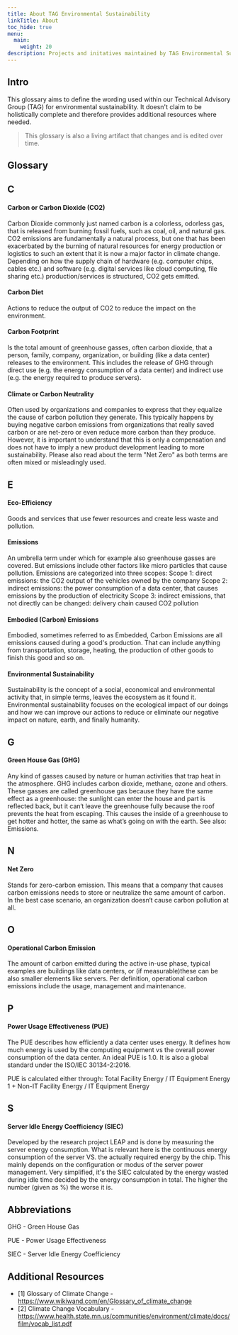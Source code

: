 ```yaml
---
title: About TAG Environmental Sustainability
linkTitle: About
toc_hide: true
menu:
  main:
    weight: 20
description: Projects and initatives maintained by TAG Environmental Sustainability
---
```


## Intro

This glossary aims to define the wording used within our Technical Advisory Group (TAG) for environmental sustainability. It doesn't claim to be holistically complete and therefore provides additional resources where needed. 

> This glossary is also a living artifact that changes and is edited over time.

## Glossary

## C

#### **Carbon or Carbon Dioxide (CO2)**

Carbon Dioxide commonly just named carbon is a colorless, odorless gas, that is released from burning fossil fuels, such as coal, oil, and natural gas. 
CO2 emissions are fundamentally a natural process, but one that has been exacerbated by the burning of natural resources for energy production or logistics to such an extent that it is now a major factor in climate change. Depending on how the supply chain of hardware (e.g. computer chips, cables etc.) and software (e.g. digital services like cloud computing, file sharing etc.) production/services is structured, CO2 gets emitted. 

#### **Carbon Diet**

Actions to reduce the output of CO2 to reduce the impact on the environment.


#### **Carbon Footprint**

Is the total amount of greenhouse gasses, often carbon dioxide, that a person, family, company, organization, or building (like a data center) releases to the environment. 
This includes the release of GHG through direct use (e.g. the energy consumption of a data center) and indirect use (e.g. the energy required to produce servers).

#### **Climate or Carbon Neutrality**

Often used by organizations and companies to express that they equalize the cause of carbon pollution they generate. 
This typically happens by buying negative carbon emissions from organizations that really saved carbon or are net-zero or even reduce more carbon than they produce. 
However, it is important to understand that this is only a compensation and does not have to imply a new product development leading to more sustainability. Please also read about the term "Net Zero" as both terms are often mixed or misleadingly used.

## E

#### **Eco-Efficiency**

Goods and services that use fewer resources and create less waste and pollution.

#### **Emissions**

An umbrella term under which for example also greenhouse gasses are covered. But emissions include other factors like micro particles that cause pollution. Emissions are categorized into three scopes:
Scope 1: direct emissions: the CO2 output of the vehicles owned by the company
Scope 2: indirect emissions: the power consumption of a data center, that causes emissions by the production of electricity
Scope 3: indirect emissions, that not directly can be changed: delivery chain caused CO2 pollution


#### **Embodied (Carbon) Emissions**

Embodied, sometimes referred to as Embedded, Carbon Emissions are all emissions caused during a good's production. 
That can include anything from transportation, storage, heating, the production of other goods to finish this good and so on.

#### **Environmental Sustainability**

Sustainability is the concept of a social, economical and environmental activity that, in simple terms, leaves the ecosystem as it found it. 
Environmental sustainability focuses on the ecological impact of our doings and how we can improve our actions to reduce or eliminate our negative impact on nature, earth, and finally humanity.

## G

#### **Green House Gas (GHG)**

Any kind of gasses caused by nature or human activities that trap heat in the atmosphere. GHG includes carbon dioxide, methane, ozone and others. 
These gasses are called greenhouse gas because they have the same effect as a greenhouse: the sunlight can enter the house and part is reflected back, but it can‘t leave the greenhouse fully because the roof prevents the heat from escaping. 
This causes the inside of a greenhouse to get hotter and hotter, the same as what’s going on with the earth. See also: Emissions.

## N

#### **Net Zero**

Stands for zero-carbon emission. This means that a company that causes carbon emissions needs to store or neutralize the same amount of carbon. 
In the best case scenario, an organization doesn‘t cause carbon pollution at all.

## O

#### **Operational Carbon Emission**

The amount of carbon emitted during the active in-use phase, typical examples are buildings like data centers, or (if measurable)these can be also smaller elements like servers. 
Per definition, operational carbon emissions include the usage, management and maintenance.

## P

#### **Power Usage Effectiveness (PUE)**

The PUE describes how efficiently a data center uses energy. It defines how much energy is used by the computing equipment vs the overall power consumption of the data center. 
An ideal PUE is 1.0. It is also a global standard under the ISO/IEC 30134-2:2016.

PUE is calculated either through:
Total Facility Energy / IT Equipment Energy
1 + Non-IT Facility Energy / IT Equipment Energy

## S

#### **Server Idle Energy Coefficiency (SIEC)**

Developed by the research project LEAP and is done by measuring the server energy consumption. What is relevant here is the continuous energy consumption of the server VS. the actually required energy by the chip. 
This mainly depends on the configuration or modus of the server power management. Very simplified, it's the SIEC calculated by the energy wasted during idle time decided by the energy consumption in total. 
The higher the number (given as %) the worse it is.

## Abbreviations

GHG - Green House Gas

PUE - Power Usage Effectiveness

SIEC - Server Idle Energy Coefficiency




## Additional Resources

* [1] Glossary of Climate Change - https://www.wikiwand.com/en/Glossary_of_climate_change
* [2] Climate Change Vocabulary - https://www.health.state.mn.us/communities/environment/climate/docs/film/vocab_list.pdf
